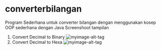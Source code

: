 # converterbilangan
Program Sederhana untuk converter bilangan dengan menggunakan kosep OOP sederhana dengan Java
Screenshoot tampilan
1) Convert Decimal to Binary
![myimage-alt-tag](http://septianmulyana.com/assets/Screenshot_21.png)
2) Convert Decimal to Hexa
![myimage-alt-tag](http://septianmulyana.com/assets/Screenshot_22.png)
